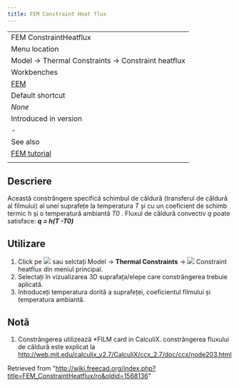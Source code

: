 ```yaml
---
title: FEM Constraint Heat flux
---
```


|                                                   |
| ------------------------------------------------- |
| FEM ConstraintHeatflux                            |
| Menu location                                     |
| Model → Thermal Constraints → Constraint heatflux |
| Workbenches                                       |
| [FEM](/FEM_Workbench "FEM Workbench")             |
| Default shortcut                                  |
| _None_                                            |
| Introduced in version                             |
| -                                                 |
| See also                                          |
| [FEM tutorial](/FEM_tutorial "FEM tutorial")      |
|                                                   |

## Descriere

Această constrângere specifică schimbul de căldură (transferul de căldură al filmului) al unei suprafețe la temperatura _T_ și cu un coeficient de schimb termic h și o temperatură ambiantă _T0_ . Fluxul de căldură convectiv _q_ poate satisface: **_q = h(T -T0)_**

## Utilizare

1. Click pe ![](/images/FEM_ConstraintHeatflux.png) sau selctați Model → **Thermal Constraints** → ![](/images/FEM_ConstraintHeatflux.png) Constraint heatflux din meniul principal.
2. Selectați în vizualizarea 3D suprafața/elepe care constrângerea trebuie aplicată.
3. Introduceți temperatura dorită a suprafeței, coeficientul filmului și temperatura ambiantă.

## Notă

1. Constrângerea utilizează \*FILM card in CalculiX. constrângerea fluxului de căldură este explicat la <http://web.mit.edu/calculix_v2.7/CalculiX/ccx_2.7/doc/ccx/node203.html>

Retrieved from "<http://wiki.freecad.org/index.php?title=FEM_ConstraintHeatflux/ro&oldid=1568136>"

